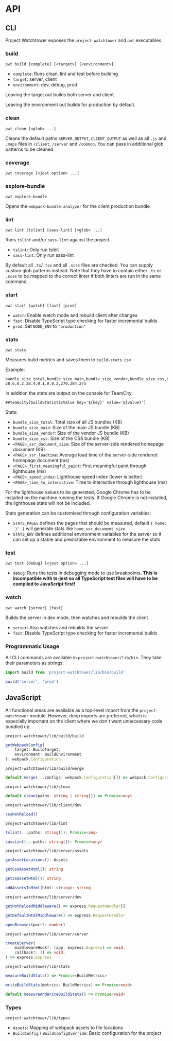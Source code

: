 # API

## CLI

Project Watchtower exposes the `project-watchtower` and `pwt` executables

### build

```
pwt build [complete] [<target>] [<environment>]
```

* `complete`: Runs clean, lint and test before building
* `target`: server, client
* `environment`: dev, debug, prod

Leaving the target out builds both server and client.

Leaving the environment out builds for production by default.

### clean

```
pwt clean [<glob> ...]
```

Cleans the default paths `SERVER_OUTPUT`, `CLIENT_OUTPUT` as well as all `.js` and `.maps` files in `/client`, `/server` and `/common`. You can pass in additional glob patterns to be cleaned.

### coverage

```
pwt coverage [<jest option> ...]
```

### explore-bundle

```
pwt explore-bundle
```

Opens the `webpack-bundle-analyzer` for the client production bundle.

### lint

```
pwt lint [tslint] [sass-lint] [<glob> ...]
```

Runs `tslint` and/or `sass-lint` against the project.

*   `tslint`: Only run tslint
*   `sass-lint`: Only run sass-lint

By default all `.ts`/`.tsx` and all `.scss` files are checked. You can supply custom glob patterns instead. Note that they have to contain either `.ts` or `.scss` to be mapped to the correct linter if both linters are run in the same command.

### start

```
pwt start [watch] [fast] [prod]
```

*   `watch`: Enable watch mode and rebuild client after changes
*   `fast`: Disable TypeScript type checking for faster incremental builds
*   `prod`: Set `NODE_ENV` to `"production"`

### stats

```
pwt stats
```

Measures build metrics and saves them to `build-stats.csv`

Example:

```
bundle_size_total,bundle_size_main,bundle_size_vendor,bundle_size_css,home_ssr_document_size,home_ssr_loadtime,home_first_meaningful_paint,home_speed_index,home_time_to_interactive
28.6,0.2,28.4,0.1,0.0,2,270,284,275
```

In addition the stats are output on the console for TeamCity:

```
##teamcity[buildStatisticValue key='${key}' value='${value}']
```

Stats:

*   `bundle_size_total`: Total size of all JS bundles (KB)
*   `bundle_size_main`: Size of the main JS bundle (KB)
*   `bundle_size_vendor`: Size of the vendor JS bundle (KB)
*   `bundle_size_css`: Size of the CSS bundle (KB)
*   `<PAGE>_ssr_document_size`: Size of the server-side rendered homepage document (KB)
*   `<PAGE>_ssr_loadtime`: Average load time of the server-side rendered homepage document (ms)
*   `<PAGE>_first_meaningful_paint`: First meaningful paint through lighthouse (ms)
*   `<PAGE>_speed_index`: Lighthouse speed index (lower is better)
*   `<PAGE>_time_to_interactive`: Time to interactive through lighthouse (ms)

For the lighthouse values to be generated, Google Chrome has to be installed on the machine running the tests.
If Google Chrome is not installed, the lighthouse stats will not be included.

Stats generation can be customised through configuration variables:

* `STATS_PAGES` defines the pages that should be measured, default `{ home: '/' }` will generate stats like `home_ssr_document_size`
* `STATS_ENV` defines additional environment variables for the server so it can set up a stable and predictable environment to measure the stats

### test

```
pwt test [debug] [<jest option> ...]
```

*   `debug`: Runs the tests in debugging mode to use breakpoints. **This is incompatible with ts-jest so all TypeScript test files will have to be compiled to JavaScript first!**

### watch

```
pwt watch [server] [fast]
```

Builds the server in dev mode, then watches and rebuilds the client

* `server`: Also watches and rebuilds the server
* `fast`: Disable TypeScript type checking for faster incremental builds

### Programmatic Usage

All CLI commands are available in `project-watchtower/lib/bin`. They take their parameters as strings:

```ts
import build from 'project-watchtower/lib/bin/build'

build('server', 'prod')
```

## JavaScript

All functional areas are available as a top-level import from the `project-watchtower` module. However, deep imports are preferred, which is especially important on the client where we don't want unnecessary code bundled up.

`project-watchtower/lib/build/build`

```ts
getWebpackConfig(
    target: BuildTarget,
    environment: BuildEnvironment
): webpack.Configuration
```

`project-watchtower/lib/build/merge`

```ts
default merge(...configs: webpack.Configuration[]) => webpack.Configuration[]
```

`project-watchtower/lib/clean`

```ts
default clean(paths: string | string[]) => Promise<any>
```

`project-watchtower/lib/client/dev`

```ts
cssHotReload()
```

`project-watchtower/lib/lint`

```ts
tslint(...paths: string[]): Promise<any>

sassLint(...paths: string[]): Promise<any>
```

`project-watchtower/lib/server/assets`

```ts
getAssetLocations(): Assets

getCssAssetHtml(): string

getJsAssetHtml(): string

addAssetsToHtml(html: string): string
```

`project-watchtower/lib/server/dev`

```ts
getHotReloadMiddleware() => express.RequestHandler[]

getDefaultHtmlMiddleware() => express.RequestHandler

openBrowser(port?: number)
```

`project-watchtower/lib/server/server`

```ts
createServer(
    middlewareHook?: (app: express.Express) => void,
    callback?: () => void,
) => express.Express
```

`project-watchtower/lib/stats`

```ts
measureBuildStats() => Promise<BuildMetrics>

writeBuildStats(metrics: BuildMetrics) => Promise<void>

default measureAndWriteBuildStats() => Promise<void>
```

### Types

`project-watchtower/lib/types`

*   `Assets`: Mapping of webpack assets to file locations
*   `BuildConfig` / `BuildConfigOverride`: Basic configuration for the project

